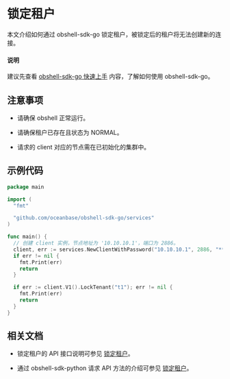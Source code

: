 # 锁定租户

本文介绍如何通过 obshell-sdk-go 锁定租户，被锁定后的租户将无法创建新的连接。

<main id="notice" type='explain'>
  <h4>说明</h4>
  <p>建议先查看 <a href='../100.quickstart-of-go.md'>obshell-sdk-go 快速上手</a> 内容，了解如何使用 obshell-sdk-go。</p>
</main>

## 注意事项

* 请确保 obshell 正常运行。

* 请确保租户已存在且状态为 NORMAL。

* 请求的 client 对应的节点需在已初始化的集群中。

## 示例代码

```go
package main

import (
  "fmt"

  "github.com/oceanbase/obshell-sdk-go/services"
)

func main() {
  // 创建 client 实例，节点地址为 '10.10.10.1'，端口为 2886。
  client, err := services.NewClientWithPassword("10.10.10.1", 2886, "****")
  if err != nil {
    fmt.Print(err)
    return
  }

  if err := client.V1().LockTenant("t1"); err != nil {
    fmt.Print(err)
    return
  }
}
```

## 相关文档

* 锁定租户的 API 接口说明可参见 [锁定租户](../../../400.obshell-api-reference/500.tenant-management/1300.lock-in-tenants.md)。

* 通过 obshell-sdk-python 请求 API 方法的介绍可参见 [锁定租户](../../100.python/500.tenant-management/1300.lock-in-tenants-of-python.md)。
